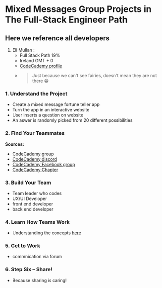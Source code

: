 # Mixed Messages Group Projects in The Full-Stack Engineer Path

## Here we reference all developers 
  1. Eli Mullan :
      + Full Stack Path 19%
      + Ireland GMT + 0 
      + [CodeCademy profile](https://www.codecademy.com/profiles/eliMullan4680333172)
      + >Just because we can't see fairies, doesn't mean they are not there :grin: 

### 1. Understand the Project
  + Create a mixed message fortune teller app 
  + Turn the app in an interactive website 
  + User inserts a question on website
  + An aswer is randomly picked from 20 different possibilities 

### 2. Find Your Teammates
  **Sources:**
  + [CodeCademy group](https://discuss.codecademy.com/t/full-stack-engineer-group-106-2022/640049)
  + [CodeCademy discord](https://discord.com/invite/g5vzQCstyB) 
  + [CodeCademy Facebook group](https://www.facebook.com/groups/codecademy.community/)
  + [CodeCademy Chapter](https://community.codecademy.com/)

### 3. Build Your Team
  + Team leader who codes 
  + UX/UI Developer
  + front end developer
  + back end developer 

### 4. Learn How Teams Work
  + Understanding the concepts [here](https://discuss.codecademy.com/t/guide-how-developer-teams-work/394900)

### 5. Get to Work
  + commnication via forum 

### 6. Step Six – Share!
  + Because sharing is caring! 


